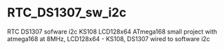 # RTC_DS1307_sw_i2c
RTC DS1307 sofware i2c KS108 LCD128x64 ATmega168
small project with atmega168 at 8MHz, LCD128x64 - KS108, DS1307 wired to software i2c
